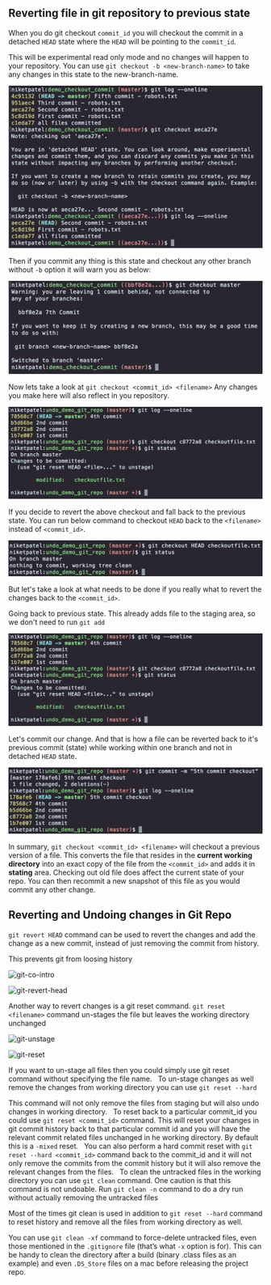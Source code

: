 ## Reverting file in git repository to previous state

When you do git checkout ```commit_id``` you will checkout the commit in a detached ```HEAD``` state where the ```HEAD``` will be pointing to the ```commit_id```.

This will be experimental read only mode and no changes will happen to your repository. You can use ```git checkout -b <new-branch-name>``` to take any changes in this state to the new-branch-name.

![git-checkout-commit](/assets/git-co-ci.png)

Then if you commit any thing is this state and checkout any other branch without ```-b``` option it will warn you as below:

![git-checkout-warning](/assets/git-co-warn.png)

Now lets take a look at ```git checkout <commit_id> <filename>```
Any changes you make here will also reflect in you repository.

![git-checkout-commit-file](/assets/git-co-ci-file.png)

If you decide to revert the above checkout and fall back to the previous state. You can run below command to checkout ```HEAD``` back to the ```<filename>``` instead of ```<commit_id>```.

![git-co-head-file](/assets/git-co-head-file.png)

But let's take a look at what needs to be done if you really what to revert the changes back to the ```<commit_id>```.

Going back to previous state. This already adds file to the staging area, so we don't need to run ```git add```

![git-co-ci-cofile](/assets/git-co-ci-cofile.png)

Let's commit our change.
And that is how a file can be reverted back to it's previous commit (state) while working within one branch and not in detached ```HEAD``` state.

![git-log](/assets/git-log.png)

In summary, ```git checkout <commit_id> <filename>``` will checkout a previous version of a file. This converts the file that resides in the __current working directory__ into an exact copy of the file from the ```<commit_id>``` and adds it in __stating__ area. Checking out old file does affect the current state of your repo. You can then recommit a new snapshot of this file as you would commit any other change.

## Reverting and Undoing changes in Git Repo

```git revert HEAD``` command can be used to revert the changes and add the change as a new commit, instead of just removing the commit from history.

This prevents git from loosing history

![git-co-intro](/assets/git-co-intro.png)

![git-revert-head](/assets/git-revert-head.png)

Another way to revert changes is a git reset command.
```git reset <filename>``` command un-stages the file but leaves the working directory unchanged

![git-unstage](/assets/git-unstage.png)

![git-reset](/assets/git-reset.png)

If you want to un-stage all files then you could simply use git reset command without specifying the file name.
 
To un-stage changes as well remove the changes from working directory you can use ```git reset --hard```

This command will not only remove the files from staging but will also undo changes in working directory.
 
To reset back to a particular commit_id you could use ```git reset <commit_id>``` command. This will reset your changes in git commit history back to that particular commit id and you will have the relevant commit related files unchanged in he working directory. By default this is a ```-mixed``` reset.
 
You can also perform a hard commit reset with ```git reset --hard <commit_id>``` command back to the commit_id and it will not only remove the commits from the commit history but it will also remove the relevant changes from the files.
 
To clean the untracked files in the working directory you can use ```git clean``` command. One caution is that this command is not undoable.
Run ```git clean -n``` command to do a dry run without actually removing the untracked files

Most of the times git clean is used in addition to ```git reset --hard``` command to reset history and remove all the files from working directory as well.

You can use ```git clean -xf``` command to force-delete untracked files, even those mentioned in the ```.gitignore``` file (that’s what ```-x``` option is for). This can be handy to clean the directory after a build (binary .class files as an example) and even ```.DS_Store``` files on a mac before releasing the project repo.
